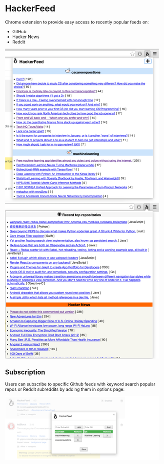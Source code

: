 # HackerFeed
Chrome extension to provide easy access to recently popular feeds on:
* GitHub
* Hacker News
* Reddit

![Screenshot 1][screenshot1]
![Screenshot 2][screenshot2]

## Subscription
Users can subscribe to specific Github feeds with keyword search popular
repos or Reddit subreddits by adding them in options page:

![Options page][options]

[screenshot1]: assets/hackerfeed_screenshot1.png
[screenshot2]: assets/hackerfeed_screenshot2.png
[options]: assets/hackerfeed_options.png
